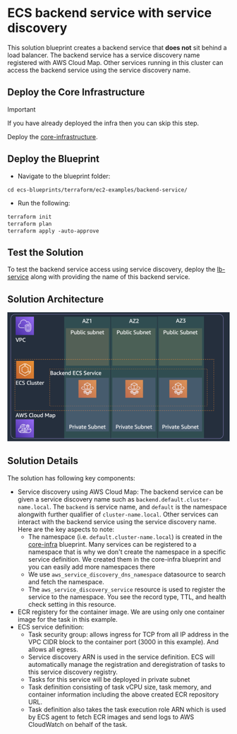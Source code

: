 # ECS backend service with service discovery

This solution blueprint creates a backend service that **does not** sit behind a load balancer. The backend service has a service discovery name registered with AWS Cloud Map. Other services running in this cluster can access the backend service using the service discovery name. 

## Deploy the Core Infrastructure

> [!IMPORTANT]
> If you have already deployed the infra then you can skip this step.

Deploy the [core-infrastructure](../core-infra/index.md).

## Deploy the Blueprint

- Navigate to the blueprint folder:

```shell
cd ecs-blueprints/terraform/ec2-examples/backend-service/
```

- Run the following:

```shell
terraform init
terraform plan
terraform apply -auto-approve
```

## Test the Solution

To test the backend service access using service discovery, deploy the [lb-service](../lb-service/index.md) along with providing the name of this backend service.

## Solution Architecture

![Backend Service Architecture Diagram](../../assets/images/backend-service.png)

## Solution Details

The solution has following key components:

- Service discovery using AWS Cloud Map: The backend service can be given a service discovery name such as `backend.default.cluster-name.local`. The `backend` is service name, and `default` is the namespace alongwith further qualifier of `cluster-name.local`. Other services can interact with the backend service using the service discovery name. Here are the key aspects to note:
    - The namespace (i.e. `default.cluster-name.local`) is created in the [core-infra](../core-infra/README.md) blueprint. Many services can be registered to a namespace that is why we don't create the namespace in a specific service definition. We created them in the core-infra blueprint and you can easily add more namespaces there
    - We use `aws_service_discovery_dns_namespace` datasource to search and fetch the namespace.
    - The `aws_service_discovery_service` resource is used to register the service to the namespace. You see the record type, TTL, and health check setting in this resource.
- ECR registery for the container image. We are using only one container image for the task in this example.
- ECS service definition:
    - Task security group: allows ingress for TCP from all IP address in the VPC CIDR block to the container port (3000 in this example). And allows all egress.
    - Service discovery ARN is used in the service definition. ECS will automatically manage the registration and deregistration of tasks to this service discovery registry.
    - Tasks for this service will be deployed in private subnet
    - Task definition consisting of task vCPU size, task memory, and container information including the above created ECR repository URL.
    - Task definition also takes the task execution role ARN which is used by ECS agent to fetch ECR images and send logs to AWS CloudWatch on behalf of the task.
